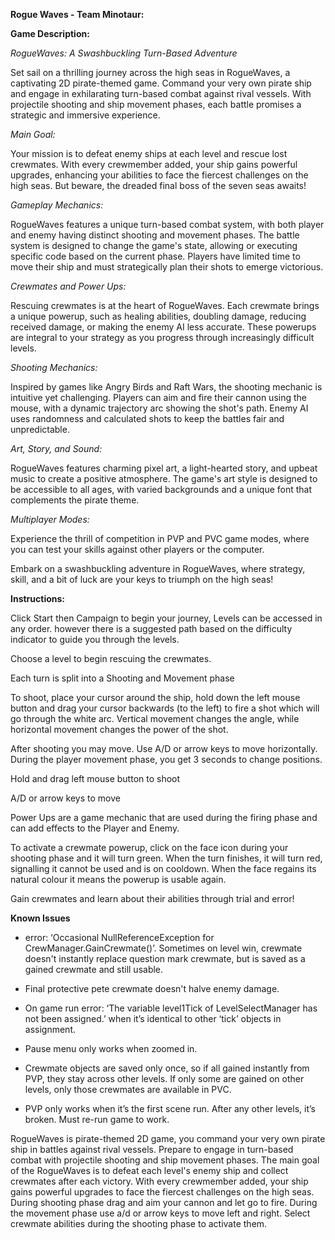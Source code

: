 **Rogue Waves - Team Minotaur:**

**Game Description:**

_RogueWaves: A Swashbuckling Turn-Based Adventure_

Set sail on a thrilling journey across the high seas in RogueWaves, a captivating 2D pirate-themed game. Command your very own pirate ship and engage in exhilarating turn-based combat against rival vessels. With projectile shooting and ship movement phases, each battle promises a strategic and immersive experience.

_Main Goal:_

Your mission is to defeat enemy ships at each level and rescue lost crewmates. With every crewmember added, your ship gains powerful upgrades, enhancing your abilities to face the fiercest challenges on the high seas. But beware, the dreaded final boss of the seven seas awaits!

_Gameplay Mechanics:_

RogueWaves features a unique turn-based combat system, with both player and enemy having distinct shooting and movement phases. The battle system is designed to change the game's state, allowing or executing specific code based on the current phase. Players have limited time to move their ship and must strategically plan their shots to emerge victorious.

_Crewmates and Power Ups:_

Rescuing crewmates is at the heart of RogueWaves. Each crewmate brings a unique powerup, such as healing abilities, doubling damage, reducing received damage, or making the enemy AI less accurate. These powerups are integral to your strategy as you progress through increasingly difficult levels.

_Shooting Mechanics:_

Inspired by games like Angry Birds and Raft Wars, the shooting mechanic is intuitive yet challenging. Players can aim and fire their cannon using the mouse, with a dynamic trajectory arc showing the shot's path. Enemy AI uses randomness and calculated shots to keep the battles fair and unpredictable.

_Art, Story, and Sound:_

RogueWaves features charming pixel art, a light-hearted story, and upbeat music to create a positive atmosphere. The game's art style is designed to be accessible to all ages, with varied backgrounds and a unique font that complements the pirate theme.

_Multiplayer Modes:_

Experience the thrill of competition in PVP and PVC game modes, where you can test your skills against other players or the computer.

Embark on a swashbuckling adventure in RogueWaves, where strategy, skill, and a bit of luck are your keys to triumph on the high seas!

**Instructions:**

Click Start then Campaign to begin your journey, Levels can be accessed in any order. however there is a suggested path based on the difficulty indicator to guide you through the levels. 

Choose a level to begin rescuing the crewmates.  

Each turn is split into a Shooting and Movement phase

To shoot, place your cursor around the ship, hold down the left mouse button and drag your cursor backwards (to the left) to fire a shot which will go through the white arc. Vertical movement changes the angle, while horizontal movement changes the power of the shot.

After shooting you may move. Use A/D or arrow keys to move horizontally. During the player movement phase, you get 3 seconds to change positions.

Hold and drag left mouse button to shoot

A/D or arrow keys to move

Power Ups are a game mechanic that are used during the firing phase and can add effects to the Player and Enemy.

To activate a crewmate powerup, click on the face icon during your shooting phase and it will turn green. When the turn finishes, it will turn red, signalling it cannot be used and is on cooldown. When the face regains its natural colour it means the powerup is usable again.

Gain crewmates and learn about their abilities through trial and error!

**Known Issues**

- error: ‘Occasional NullReferenceException for CrewManager.GainCrewmate()’. Sometimes on level win, crewmate doesn't instantly replace question mark crewmate, but is saved as a gained crewmate and still usable.

- Final protective pete crewmate doesn't halve enemy damage.

- On game run error: ‘The variable level1Tick of LevelSelectManager has not been assigned.’ when it’s identical to other ‘tick’ objects in assignment.

- Pause menu only works when zoomed in.

- Crewmate objects are saved only once, so if all gained instantly from PVP, they stay across other levels. If only some are gained on other levels, only those crewmates are available in PVC.

- PVP only works when it’s the first scene run. After any other levels, it’s broken. Must re-run game to work. 





RogueWaves is pirate-themed 2D game, you command your very own pirate ship in battles against rival vessels. Prepare to engage in turn-based combat with projectile shooting and ship movement phases. The main goal of the RogueWaves is to defeat each level's enemy ship and collect crewmates after each victory. With every crewmember added, your ship gains powerful upgrades to face the fiercest challenges on the high seas. During shooting phase drag and aim your cannon and let go to fire. During the movement phase use a/d or arrow keys to move left and right. Select crewmate abilities during the shooting phase to activate them.
